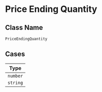 
# Price Ending Quantity

## Class Name

`PriceEndingQuantity`

## Cases

| Type |
|  --- |
| `number` |
| `string` |

